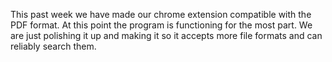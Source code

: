 This past week we have made our chrome extension compatible with the PDF format. At this point the program is functioning for the most part. We are just polishing it up and making it so it accepts more file formats and can reliably search them. 
